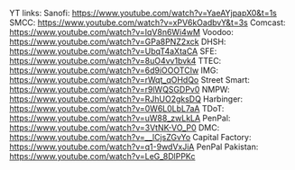 YT links:
Sanofi: https://www.youtube.com/watch?v=YaeAYjpapX0&t=1s
SMCC: https://www.youtube.com/watch?v=xPV6kOadbvY&t=3s
Comcast: https://www.youtube.com/watch?v=IqV8n6Wi4wM
Voodoo: https://www.youtube.com/watch?v=GPa8PNZ2xck
DHSH: https://www.youtube.com/watch?v=UbqT4aXtaCA
SFE: https://www.youtube.com/watch?v=8uO4vv1bvk4
TTEC: https://www.youtube.com/watch?v=6d9iOOOTCIw
IMG: https://www.youtube.com/watch?v=rWqt_qOHdQo
Street Smart: https://www.youtube.com/watch?v=r9lWQSGDPv0
NMPW: https://www.youtube.com/watch?v=RJhUO2gksDQ
Harbinger: https://www.youtube.com/watch?v=0W6L0LbL7aA
TDoT: https://www.youtube.com/watch?v=uW88_zwLkLA
PenPal: https://www.youtube.com/watch?v=3VtNK-VO_P0
DMC: https://www.youtube.com/watch?v=__lCjsZGvYo
Capital Factory: https://www.youtube.com/watch?v=q1-9wdVxJiA
PenPal Pakistan: https://www.youtube.com/watch?v=LeG_8DlPPKc
